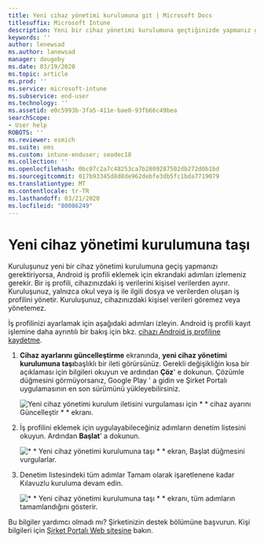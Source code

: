 ```yaml
---
title: Yeni cihaz yönetimi kurulumuna git | Microsoft Docs
titlesuffix: Microsoft Intune
description: Yeni bir cihaz yönetimi kurulumuna geçtiğinizde yapmanız gerekenler.
keywords: ''
author: lenewsad
ms.author: lanewsad
manager: dougeby
ms.date: 03/19/2020
ms.topic: article
ms.prod: ''
ms.service: microsoft-intune
ms.subservice: end-user
ms.technology: ''
ms.assetid: e0c5993b-3fa5-411e-bae0-93fb66c49bea
searchScope:
- User help
ROBOTS: ''
ms.reviewer: esmich
ms.suite: ems
ms.custom: intune-enduser; seodec18
ms.collection: ''
ms.openlocfilehash: 0bc07c2a7c48253ca7b2809287502db272d0b1bd
ms.sourcegitcommit: 017b93345d8d8de962debfe3db5fc1bda7719079
ms.translationtype: MT
ms.contentlocale: tr-TR
ms.lasthandoff: 03/21/2020
ms.locfileid: "80086249"
---
```

# <a name="move-to-new-device-management-setup"></a>Yeni cihaz yönetimi kurulumuna taşı  

Kuruluşunuz yeni bir cihaz yönetimi kurulumuna geçiş yapmanızı gerektiriyorsa, Android iş profili eklemek için ekrandaki adımları izlemeniz gerekir. Bir iş profili, cihazınızdaki iş verilerini kişisel verilerden ayırır. Kuruluşunuz, yalnızca okul veya iş ile ilgili dosya ve verilerden oluşan iş profilini yönetir. Kuruluşunuz, cihazınızdaki kişisel verileri göremez veya yönetemez. 

İş profilinizi ayarlamak için aşağıdaki adımları izleyin. Android iş profili kayıt işlemine daha ayrıntılı bir bakış için bkz. [cihazı Android iş profiline kaydetme](./enroll-device-android-work-profile.md).  

 1. **Cihaz ayarlarını güncelleştirme** ekranında, **yeni cihaz yönetimi kurulumuna taşı**başlıklı bir ileti görürsünüz. Gerekli değişikliğin kısa bir açıklaması için bilgileri okuyun ve ardından **Çöz**' e dokunun. Çözümle düğmesini görmüyorsanız, Google Play ' a gidin ve Şirket Portalı uygulamasının en son sürümünü yükleyebilirsiniz.  

    ![Yeni cihaz yönetimi kurulum iletisini vurgulaması için * * cihaz ayarını Güncelleştir * * ekranı.](./media/intune-company-portal-update-settings.png)  

2. İş profilini eklemek için uygulayabileceğiniz adımların denetim listesini okuyun. Ardından **Başlat**' a dokunun. 

    ![\* * Yeni cihaz yönetimi kurulumuna taşı * * ekran, Başlat düğmesini vurgularlar.](./media/company-portal-unfinished-checklist-2003.png)  

3. Denetim listesindeki tüm adımlar Tamam olarak işaretlenene kadar Kılavuzlu kuruluma devam edin.  

    ![\* * Yeni cihaz yönetimi kurulumuna taşı * * ekranı, tüm adımların tamamlandığını gösterir.](./media/company-portal-checklist-2003.png)  

Bu bilgiler yardımcı olmadı mı? Şirketinizin destek bölümüne başvurun. Kişi bilgileri için [Şirket Portalı Web sitesine](https://go.microsoft.com/fwlink/?linkid=2010980) bakın.  
